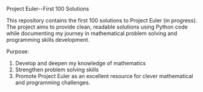 Project Euler--First 100 Solutions

This repository contains the first 100 solutions to Project Euler (in progress). The project aims to provide clean, readable solutions using Python code while documenting my journey in
mathematical problem solving and programming skills development. 

Purpose:

  1. Develop and deepen my knowledge of mathematics
  2. Strengthen problem solving skills
  3. Promote Project Euler as an excellent resource for clever mathematical and programming challenges.

